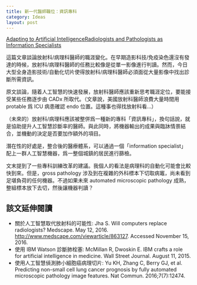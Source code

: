 ```yaml
---
title: 新一代醫師職位：資訊專科
category: Ideas
layout: post
---
```

[Adapting to Artificial IntelligenceRadiologists and Pathologists as Information Specialists](http://jamanetwork.com/journals/jama/fullarticle/2588764)

這篇文章談論放射科/病理科醫師的職涯變化。在早期造影科技/免疫染色還沒有發達的時候，放射科/病理科醫師的任務比較像是從單一影像進行判讀。然而，今日大型全身造影技術/自動化切片使得放射科/病理科醫師必須面從大量影像中找出診斷所需資訊。

原文談論，隨着人工智慧的快速發展，放射科醫師應該重新思考職涯定位，要能接受某些任務逐步由 CADx 所取代。（文章說，美國放射科醫師浪費大量時間用 protable 爲 ICU 病患確認 endo 位置。這種事也得找放射科看...）

（未來的）放射科/病理科應該被整併爲一種新的專科「資訊專科」，換句話說，就是協助提升人工智慧診斷率的醫師。與此同時，將機器輸出的成果與臨牀情景結合，並機動的決定是否要加作額外的項目。

潛在性的好處是，整合後的醫療體系，可以通過一個「information specialist」配上一群人工智慧機器，爲一整個城鎮的居民進行篩檢。

文末提到了一些專科訓練改革的建議。我個人的看法是病理科的自動化可能會比較快到來。但是，gross pathology 涉及到在複雜的外科標本下切取病竈，尚未看到足堪負荷的任何機器。不過如果未來 automated microscopic pathology 成熟，整組標本放下去切，然後讓機器判讀？

##  該文延伸閱讀
- 關於人工智慧取代放射科的可能性: Jha S. Will computers replace radiologists? Medscape. May 12, 2016. http://www.medscape.com/viewarticle/863127. Accessed November 15, 2016.
- 使用 IBM Watson 診斷肺栓塞: McMillan R, Dwoskin E. IBM crafts a role for artificial intelligence in medicine. Wall Street Journal. August 11, 2015.
- 使用人工智慧偵測肺小細胞癌病理切片: Yu KH, Zhang C, Berry GJ, et al. Predicting non-small cell lung cancer prognosis by fully automated microscopic pathology image features. Nat Commun. 2016;7(7):12474.
